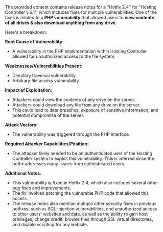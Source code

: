 The provided content contains release notes for a "Hotfix 2.4" for "Hosting Controller v.6.1", which includes fixes for multiple vulnerabilities. One of the fixes is related to a **PHP vulnerability** that allowed users to **view contents of all drives & also download anything from any drive.**

Here's a breakdown:

**Root Cause of Vulnerability:**
- A vulnerability in the PHP implementation within Hosting Controller allowed for unauthorized access to the file system.

**Weaknesses/Vulnerabilities Present:**
- Directory traversal vulnerability
- Arbitrary file access vulnerability

**Impact of Exploitation:**
- Attackers could view the contents of any drive on the server.
- Attackers could download any file from any drive on the server.
- This could lead to data breaches, exposure of sensitive information, and potential compromise of the server.

**Attack Vectors:**
- The vulnerability was triggered through the PHP interface.

**Required Attacker Capabilities/Position:**
- The attacker likely needed to be an authenticated user of the Hosting Controller system to exploit this vulnerability. This is inferred since the hotfix addresses many issues from authenticated users.

**Additional Notes:**
- This vulnerability is fixed in Hotfix 2.4, which also includes several other bug fixes and improvements.
- The fix involved patching the vulnerable PHP code that allowed this access.
- The release notes also mention multiple other security fixes in previous hotfixes, such as SQL injection vulnerabilities, and unauthorized access to other users' websites and data, as well as the ability to gain host privileges, change credit, browse files through SSL virtual directories, and disable scripting for any website.